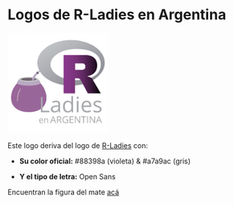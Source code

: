 # Logos de R-Ladies en Argentina

<img src="https://github.com/RLadiesEnArgentina/logos/blob/master/R-Ladies_Argentina_logo.png" data-canonical-src="https://github.com/RLadiesEnArgentina/logos/blob/master/R-Ladies_Argentina_logo.png" width="200" height="200" />

Este logo deriva del logo de [R-Ladies](https://rladies.org/) con:

* **Su color oficial:** #88398a (violeta) & #a7a9ac (gris)

* **Y el tipo de letra:** Open Sans

Encuentran la figura del mate [acá](https://www.freepng.es/png-czras6/)
